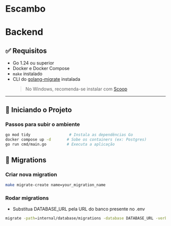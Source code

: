 # Escambo

# Backend
## ✅ Requisitos

- Go 1.24 ou superior  
- Docker e Docker Compose  
- `make` instalado  
- CLI do [golang-migrate](https://github.com/golang-migrate/migrate/tree/master/cmd/migrate) instalada  
  > No Windows, recomenda-se instalar com [Scoop](https://scoop.sh/)

---

## 🚀 Iniciando o Projeto

### Passos para subir o ambiente

```bash
go mod tidy                 # Instala as dependências Go
docker compose up -d       # Sobe os containers (ex: Postgres)
go run cmd/main.go         # Executa a aplicação
```
## 🧱 Migrations

### Criar nova migration

```bash
make migrate-create name=your_migration_name
```

### Rodar migrations
- Substitua DATABASE_URL pela URL do banco presente no .env

```bash
migrate -path=internal/database/migrations -database DATABASE_URL -verbose up
```